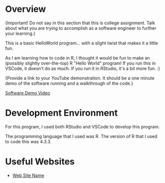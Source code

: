 # Overview

{Important!  Do not say in this section that this is college assignment.  Talk about what you are trying to accomplish as a software engineer to further your learning.}

This is a basic HelloWorld program... with a slight twist that makes it a little fun.

As I am learning how to code in R, I thought it would be fun to make an (possibly slightly over-the-top) R "Hello World" program! If you run this in VSCode, it doesn't do as much. If you run it in RStudio, it's a bit more fun. :)

{Provide a link to your YouTube demonstration.  It should be a one minute demo of the software running and a walkthrough of the code.}

[Software Demo Video](http://youtube.link.goes.here)

# Development Environment

For this program, I used both RStudio and VSCode to develop this program.

The programming language that I used was R. The version of R that I used to code this was 4.3.3.

# Useful Websites

* [Web Site Name](https://stackoverflow.com/questions/35873261/generate-a-pop-up-box-in-r)
